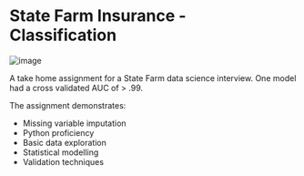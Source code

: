 # State Farm Insurance - Classification

![image](https://res.cloudinary.com/quotellc/image/upload/insurance-site-images/aiorg-live/d0c8ef6b-statefarm.png) 

A take home assignment for a State Farm data science interview. 
One model had a cross validated AUC of > .99. 

The assignment demonstrates:


* Missing variable imputation
* Python proficiency
* Basic data exploration
* Statistical modelling
* Validation techniques
